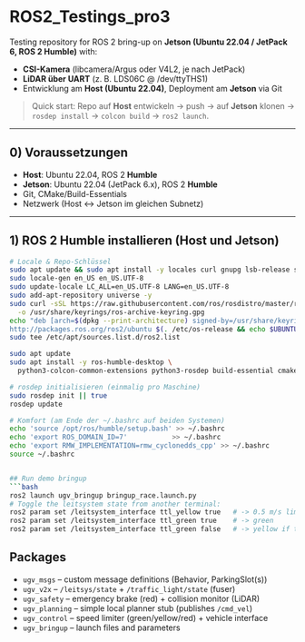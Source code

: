 # ROS2_Testings_pro3

Testing repository for ROS 2 bring-up on **Jetson (Ubuntu 22.04 / JetPack 6, ROS 2 Humble)** with:
- **CSI-Kamera** (libcamera/Argus oder V4L2, je nach JetPack)
- **LiDAR über UART** (z. B. LDS06C @ /dev/ttyTHS1)
- Entwicklung am **Host (Ubuntu 22.04)**, Deployment am **Jetson** via Git

> Quick start: Repo auf **Host** entwickeln → push → auf **Jetson** klonen → `rosdep install` → `colcon build` → `ros2 launch`.

---

## 0) Voraussetzungen

- **Host**: Ubuntu 22.04, ROS 2 **Humble**
- **Jetson**: Ubuntu 22.04 (JetPack 6.x), ROS 2 **Humble**
- Git, CMake/Build-Essentials
- Netzwerk (Host ↔ Jetson im gleichen Subnetz)

---

## 1) ROS 2 Humble installieren (Host **und** Jetson)

```bash
# Locale & Repo-Schlüssel
sudo apt update && sudo apt install -y locales curl gnupg lsb-release software-properties-common
sudo locale-gen en_US en_US.UTF-8
sudo update-locale LC_ALL=en_US.UTF-8 LANG=en_US.UTF-8
sudo add-apt-repository universe -y
sudo curl -sSL https://raw.githubusercontent.com/ros/rosdistro/master/ros.key \
  -o /usr/share/keyrings/ros-archive-keyring.gpg
echo "deb [arch=$(dpkg --print-architecture) signed-by=/usr/share/keyrings/ros-archive-keyring.gpg] \
http://packages.ros.org/ros2/ubuntu $(. /etc/os-release && echo $UBUNTU_CODENAME) main" | \
sudo tee /etc/apt/sources.list.d/ros2.list

sudo apt update
sudo apt install -y ros-humble-desktop \
  python3-colcon-common-extensions python3-rosdep build-essential cmake git

# rosdep initialisieren (einmalig pro Maschine)
sudo rosdep init || true
rosdep update

# Komfort (am Ende der ~/.bashrc auf beiden Systemen)
echo 'source /opt/ros/humble/setup.bash' >> ~/.bashrc
echo 'export ROS_DOMAIN_ID=7'           >> ~/.bashrc
echo 'export RMW_IMPLEMENTATION=rmw_cyclonedds_cpp' >> ~/.bashrc
source ~/.bashrc


## Run demo bringup
```bash
ros2 launch ugv_bringup bringup_race.launch.py
# Toggle the leitsystem state from another terminal:
ros2 param set /leitsystem_interface ttl_yellow true   # -> 0.5 m/s limit
ros2 param set /leitsystem_interface ttl_green true    # -> green
ros2 param set /leitsystem_interface ttl_green false   # -> yellow if ttl_yellow true, else red
```

## Packages
- `ugv_msgs` – custom message definitions (Behavior, ParkingSlot(s))
- `ugv_v2x` – `/leitsys/state` + `/traffic_light/state` (fuser)
- `ugv_safety` – emergency brake (red) + collision monitor (LiDAR)
- `ugv_planning` – simple local planner stub (publishes `/cmd_vel`)
- `ugv_control` – speed limiter (green/yellow/red) + vehicle interface
- `ugv_bringup` – launch files and parameters
